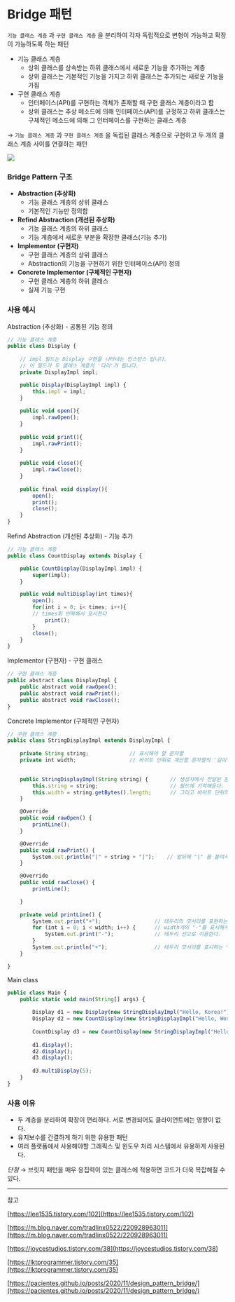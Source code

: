 # Bridge 패턴

`기능 클래스 계층` 과 `구현 클래스 계층` 을 분리하여 각자 독립적으로 변형이 가능하고 확장이 가능하도록 하는 패턴

- 기능 클래스 계층
    - 상위 클래스를 상속받는 하위 클래스에서 새로운 기능을 추가하는 계층
    - 상위 클래스는 기본적인 기능을 가지고 하위 클래스는 추가되는 새로운 기능을 가짐
- 구현 클래스 계층
    - 인터페이스(API)를 구현하는 객체가 존재할 때 구현 클래스 계층이라고 함
    - 상위 클래스는 추상 메소드에 의해 인터페이스(API)를 규정하고 하위 클래스는 구체적인 메소드에 의해 그 인터페이스를 구현하는 클래스 계층

→ `기능 클래스 계층` 과 `구현 클래스 계층` 을 독립된 클래스 계층으로 구현하고 두 개의 클래스 계층 사이를 연결하는 패턴

<img src="https://github.com/triflingness/CSnCT-Study/blob/aecf555f0fd9e8f91fa43e73969e22d934a36373/Design%20Pattern/images/bridgepatternstructure.png">

### Bridge Pattern 구조

- **Abstraction (추상화)**
    - 기능 클래스 계층의 상위 클래스
    - 기본적인 기능만 정의함
- **Refind Abstraction (개선된 추상화)**
    - 기능 클래스 계층의 하위 클래스
    - 기능 계층에서 새로운 부분을 확장한 클래스(기능 추가)
- **Implementor (구현자)**
    - 구현 클래스 계층의 상위 클래스
    - Abstraction의 기능을 구현하기 위한 인터페이스(API) 정의
- **Concrete Implementor (구체적인 구현자)**
    - 구현 클래스 계층의 하위 클래스
    - 실제 기능 구현

### 사용 예시

Abstraction (추상화) - 공통된 기능 정의

```jsx
// 기능 클래스 계층
public class Display {
	
	// impl 필드는 Display 구현을 나타내는 인스턴스 입니다. 
	// 이 필드가 두 클래스 계층의 '다리'가 됩니다.
	private DisplayImpl impl; 

	public Display(DisplayImpl impl) {
		this.impl = impl;
	}
	
	public void open(){
		impl.rawOpen();
	}
	
	public void print(){
		impl.rawPrint();
	}
	
	public void close(){
		impl.rawClose();
	}
	
	public final void display(){
		open();
		print();
		close();
	}
}
```

Refind Abstraction (개선된 추상화) - 기능 추가

```jsx
// 기능 클래스 계층
public class CountDisplay extends Display {

	public CountDisplay(DisplayImpl impl) {
		super(impl);
	}

	public void multiDisplay(int times){
		open();
		for(int i = 0; i< times; i++){   	
		// times회 반복해서 표시한다
			print();
		}
		close();
	}
}
```

Implementor (구현자) - 구현 클래스

```jsx
// 구현 클래스 계층
public abstract class DisplayImpl {
	public abstract void rawOpen();
	public abstract void rawPrint();
	public abstract void rawClose();
}
```

Concrete Implementor (구체적인 구현자)

```jsx
// 구현 클래스 계층
public class StringDisplayImpl extends DisplayImpl {
	
	private String string;			   // 표시해야 할 문자열
	private int width;				   // 바이트 단위로 계산할 문자열의 '길이'
	

	public StringDisplayImpl(String string) {		// 생성자에서 전달된 문자열 string을
		this.string = string;						// 필드에 기억해둔다.
		this.width = string.getBytes().length; 	    // 그리고 바이트 단위의 길이도 필드에 기억해두고 나중에 사용한다.
	}

	@Override
	public void rawOpen() {
		printLine();
	}

	@Override
	public void rawPrint() {
		System.out.println("|" + string + "|");    // 앞뒤에 "|" 를 붙여서 표시한다.
	}

	@Override
	public void rawClose() {
		printLine();

	}
	
	private void printLine() {
		System.out.print("+");		           // 테두리의 모서리를 표현하는 "+" 마크를 표시한다.
		for (int i = 0; i < width; i++) {	   // width개의 "-"를 표시해서
			System.out.print("-");			   // 테두리 선으로 이용한다.
		}
		System.out.println("+");	           // 테두리 모서리를 표시하는 "+" 마크를 표시한다.
	}

}
```

Main class

```jsx
public class Main {
	public static void main(String[] args) {
		
		Display d1 = new Display(new StringDisplayImpl("Hello, Korea!"));
		Display d2 = new CountDisplay(new StringDisplayImpl("Hello, World!"));
		
		CountDisplay d3 = new CountDisplay(new StringDisplayImpl("Hello, Universe!"));
		
		d1.display();
		d2.display();
		d3.display();
		
		d3.multiDisplay(5);
	}
}
```

### 사용 이유

- 두 계층을 분리하여 확장이 편리하다. 서로 변경되어도 클라이언트에는 영향이 없다.
- 유지보수를 간결하게 하기 위한 유용한 패턴
- 여러 플랫폼에서 사용해야할 그래픽스 및 윈도우 처리 시스템에서 유용하게 사용된다.

*단점* → 브릿지 패턴을 매우 응집력이 있는 클래스에 적용하면 코드가 더욱 복잡해질 수 있다.

---

참고

[https://lee1535.tistory.com/102](https://lee1535.tistory.com/102)

[https://m.blog.naver.com/tradlinx0522/220928963011](https://m.blog.naver.com/tradlinx0522/220928963011)

[https://joycestudios.tistory.com/38](https://joycestudios.tistory.com/38)

[https://lktprogrammer.tistory.com/35](https://lktprogrammer.tistory.com/35)

[https://pacientes.github.io/posts/2020/11/design_pattern_bridge/](https://pacientes.github.io/posts/2020/11/design_pattern_bridge/)
